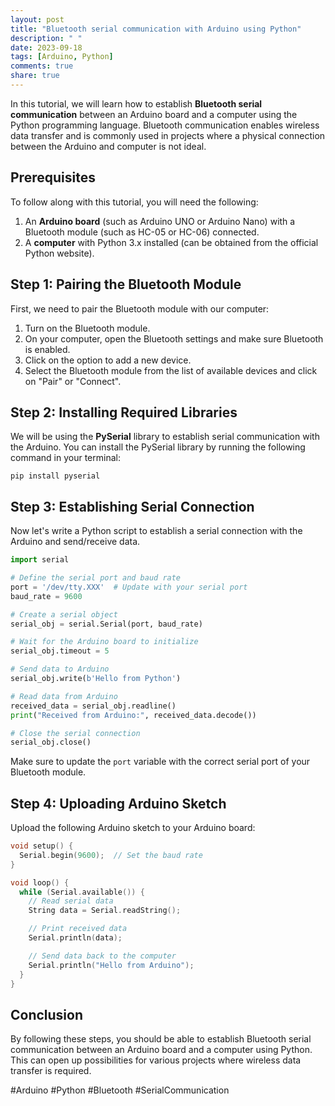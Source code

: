 ```yaml
---
layout: post
title: "Bluetooth serial communication with Arduino using Python"
description: " "
date: 2023-09-18
tags: [Arduino, Python]
comments: true
share: true
---
```


In this tutorial, we will learn how to establish **Bluetooth serial communication** between an Arduino board and a computer using the Python programming language. Bluetooth communication enables wireless data transfer and is commonly used in projects where a physical connection between the Arduino and computer is not ideal.

## Prerequisites

To follow along with this tutorial, you will need the following:

1. An **Arduino board** (such as Arduino UNO or Arduino Nano) with a Bluetooth module (such as HC-05 or HC-06) connected.
2. A **computer** with Python 3.x installed (can be obtained from the official Python website).

## Step 1: Pairing the Bluetooth Module

First, we need to pair the Bluetooth module with our computer:

1. Turn on the Bluetooth module.
2. On your computer, open the Bluetooth settings and make sure Bluetooth is enabled.
3. Click on the option to add a new device.
4. Select the Bluetooth module from the list of available devices and click on "Pair" or "Connect".

## Step 2: Installing Required Libraries

We will be using the **PySerial** library to establish serial communication with the Arduino. You can install the PySerial library by running the following command in your terminal:

```shell
pip install pyserial
```

## Step 3: Establishing Serial Connection

Now let's write a Python script to establish a serial connection with the Arduino and send/receive data.

```python
import serial

# Define the serial port and baud rate
port = '/dev/tty.XXX'  # Update with your serial port
baud_rate = 9600

# Create a serial object
serial_obj = serial.Serial(port, baud_rate)

# Wait for the Arduino board to initialize
serial_obj.timeout = 5

# Send data to Arduino
serial_obj.write(b'Hello from Python')

# Read data from Arduino
received_data = serial_obj.readline()
print("Received from Arduino:", received_data.decode())

# Close the serial connection
serial_obj.close()
```

Make sure to update the `port` variable with the correct serial port of your Bluetooth module.

## Step 4: Uploading Arduino Sketch

Upload the following Arduino sketch to your Arduino board:

```c
void setup() {
  Serial.begin(9600);  // Set the baud rate
}

void loop() {
  while (Serial.available()) {
    // Read serial data
    String data = Serial.readString();

    // Print received data
    Serial.println(data);

    // Send data back to the computer
    Serial.println("Hello from Arduino");
  }
}
```

## Conclusion

By following these steps, you should be able to establish Bluetooth serial communication between an Arduino board and a computer using Python. This can open up possibilities for various projects where wireless data transfer is required.

#Arduino #Python #Bluetooth #SerialCommunication